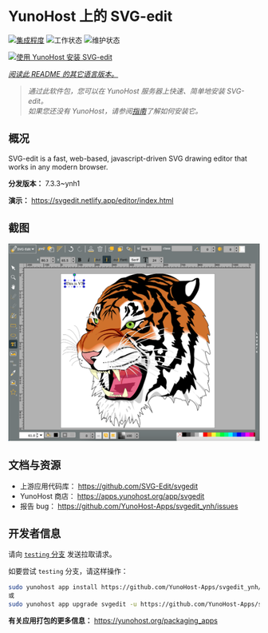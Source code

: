 <!--
注意：此 README 由 <https://github.com/YunoHost/apps/tree/master/tools/readme_generator> 自动生成
请勿手动编辑。
-->

# YunoHost 上的 SVG-edit

[![集成程度](https://dash.yunohost.org/integration/svgedit.svg)](https://ci-apps.yunohost.org/ci/apps/svgedit/) ![工作状态](https://ci-apps.yunohost.org/ci/badges/svgedit.status.svg) ![维护状态](https://ci-apps.yunohost.org/ci/badges/svgedit.maintain.svg)

[![使用 YunoHost 安装 SVG-edit](https://install-app.yunohost.org/install-with-yunohost.svg)](https://install-app.yunohost.org/?app=svgedit)

*[阅读此 README 的其它语言版本。](./ALL_README.md)*

> *通过此软件包，您可以在 YunoHost 服务器上快速、简单地安装 SVG-edit。*  
> *如果您还没有 YunoHost，请参阅[指南](https://yunohost.org/install)了解如何安装它。*

## 概况

SVG-edit is a fast, web-based, javascript-driven SVG drawing editor that works in any modern browser.


**分发版本：** 7.3.3~ynh1

**演示：** <https://svgedit.netlify.app/editor/index.html>

## 截图

![SVG-edit 的截图](./doc/screenshots/screenshot.png)

## 文档与资源

- 上游应用代码库： <https://github.com/SVG-Edit/svgedit>
- YunoHost 商店： <https://apps.yunohost.org/app/svgedit>
- 报告 bug： <https://github.com/YunoHost-Apps/svgedit_ynh/issues>

## 开发者信息

请向 [`testing` 分支](https://github.com/YunoHost-Apps/svgedit_ynh/tree/testing) 发送拉取请求。

如要尝试 `testing` 分支，请这样操作：

```bash
sudo yunohost app install https://github.com/YunoHost-Apps/svgedit_ynh/tree/testing --debug
或
sudo yunohost app upgrade svgedit -u https://github.com/YunoHost-Apps/svgedit_ynh/tree/testing --debug
```

**有关应用打包的更多信息：** <https://yunohost.org/packaging_apps>
